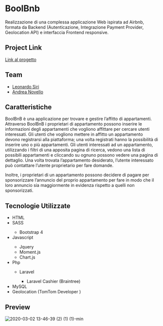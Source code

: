 <h1>BoolBnb</h1>
<p>Realizzazione di una complessa applicazione Web ispirata ad Airbnb, formata da Backend (Autenticazione, Integrazione Payment Provider, Geolocation API) e interfaccia Frontend responsive.</p>

<h2>Project Link</h2>
<a href="https://docs.google.com/document/d/1bj_mOkXW3Pmv33xFubiMjrgOZtx4wyfO1N5Rz42gmH4/edit?usp=sharing">Link al progetto</a>

<h2>Team</h2>
<ul>
<li><a href="https://github.com/ThisIsLeoS">Leonardo Siri</a></li>
<li><a href="https://github.com/andrea9llo">Andrea Novello</a></li>
</ul>

<h2>Caratteristiche</h2>
<p>BoolBnB è una applicazione per trovare e gestire l’affitto di appartamenti.
Attraverso BoolBnB i proprietari di appartamento possono inserire le informazioni degli appartamenti che vogliono affittare per cercare utenti interessati.
Gli utenti che vogliono mettere in affitto un appartamento devono registrarsi alla piattaforma; una volta registrati hanno la possibilità di inserire uno o più appartamenti.
Gli utenti interessati ad un appartamento, utilizzando i filtri di una apposita pagina di ricerca, vedono una lista di possibili appartamenti e cliccando su ognuno possono vedere una pagina di dettaglio.
Una volta trovata l’appartamento desiderato, l’utente interessato può contattare l’utente proprietario per fare domande.

Inoltre, i proprietari di un appartamento possono decidere di pagare per sponsorizzare l’annuncio del proprio appartamento per fare in modo che il loro annuncio sia maggiormente in evidenza rispetto a quelli non sponsorizzati.
</p>

<h2>Tecnologie Utilizzate</h2>
<ul>
<li>HTML</li>
<li>SASS</li>
<ul>
<li>Bootstrap 4</li>
</ul>
<li>Javascript</li>
<ul>
<li>Jquery</li>
<li>Moment.js</li>
<li>Chart.js</li>
</ul>
<li>Php</li>
<ul>
<li>Laravel</li>
<ul>
<li>Laravel Cashier (Braintree)</li>
</ul>
</ul>
<li>MySQL</li>
<li>Geolocation (TomTom Developer )</li>
</ul>

<h2>Preview</h2>

![2020-03-02 13-46-39 (2) (1) (1)-min](https://user-images.githubusercontent.com/55139220/75685805-7c1a3500-5c9b-11ea-9d7b-e9289bf9ccc3.gif)
